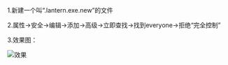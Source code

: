 1.新建一个叫“.lantern.exe.new”的文件

2.属性->安全->编辑->添加->高级->立即查找->找到everyone->拒绝“完全控制”

3.效果图：

![效果](http://raw.githubusercontent.com/ntkernel/lantern/master/1.png)
